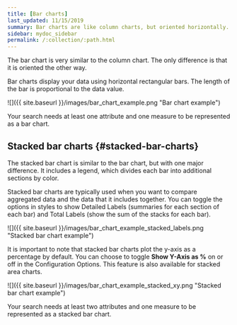 ```yaml
---
title: [Bar charts]
last_updated: 11/15/2019
summary: Bar charts are like column charts, but oriented horizontally.
sidebar: mydoc_sidebar
permalink: /:collection/:path.html
---
```

The bar chart is very similar to the column chart. The only difference is that
it is oriented the other way.

Bar charts display your data using horizontal rectangular bars. The length of
the bar is proportional to the data value.

 ![]({{ site.baseurl }}/images/bar_chart_example.png "Bar chart example")

Your search needs at least one attribute and one measure to be represented as a bar chart.

## Stacked bar charts {#stacked-bar-charts}

The stacked bar chart is similar to the bar chart, but with one major difference. It includes a legend, which divides each bar into additional sections by color.

Stacked bar charts are typically used when you want to compare aggregated
data and the data that it includes together. You can toggle the options in
styles to show Detailed Labels (summaries for each section of each bar) and Total Labels (show the sum of the stacks for each bar).

![]({{ site.baseurl }}/images/bar_chart_example_stacked_labels.png "Stacked bar chart example")

It is important to note that stacked bar charts plot the y-axis as a percentage by default. You can choose to toggle **Show Y-Axis as %** on or off in the Configuration Options. This feature is also available for stacked area charts.

![]({{ site.baseurl }}/images/bar_chart_example_stacked_xy.png "Stacked bar chart example")

Your search needs at least two attributes and one measure to be represented as a stacked bar chart.
